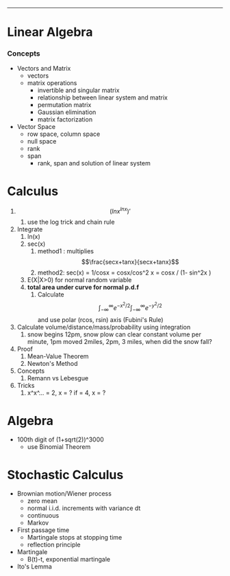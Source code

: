 
---

# Linear Algebra

### Concepts

* Vectors and Matrix
  * vectors
  * matrix operations
    * invertible and singular matrix
    * relationship between linear system and matrix
    * permutation matrix
    * Gaussian elimination
    * matrix factorization
* Vector Space
  * row space, column space
  * null space
  * rank
  * span
    * rank, span and solution of linear system

# Calculus

1. $$(lnx^{lnx})'$$
   1. use the log trick and chain rule
2. Integrate
   1. ln\(x\)
   2. sec\(x\) 
      1. method1 : multiplies $$\frac{secx+tanx}{secx+tanx}$$
      2. method2: sec\(x\) = 1/cosx = cosx/cos^2 x = cosx / \(1- sin^2x \)
   3. E\(X\|X&gt;0\) for normal random variable
   4. **total area under curve for normal p.d.f**
      1. Calculate $$\int_{-\infty}^{\infty} e^{-x^2/2} \int_{-\infty}^{\infty} e^{-y^2/2}$$ and use polar \(rcos, rsin\) axis \(Fubini's Rule\)
3. Calculate volume/distance/mass/probability using integration
   1. snow begins 12pm, snow plow can clear constant volume per minute, 1pm moved 2miles, 2pm, 3 miles, when did the snow fall?
4. Proof
   1. Mean-Value Theorem
   2. Newton's Method
5. Concepts
   1. Remann vs Lebesgue
6. Tricks
   1. x^x^... = 2, x = ? if = 4, x = ? 

# Algebra

* 100th digit of \(1+sqrt\(2\)\)^3000 
  * use Binomial Theorem

# Stochastic Calculus

* Brownian motion/Wiener process
  * zero mean
  * normal i.i.d. increments with variance dt
  * continuous
  * Markov
* First passage time
  * Martingale stops at stopping time 
  * reflection principle
* Martingale
  * B\(t\)-t, exponential martingale
* Ito's Lemma



